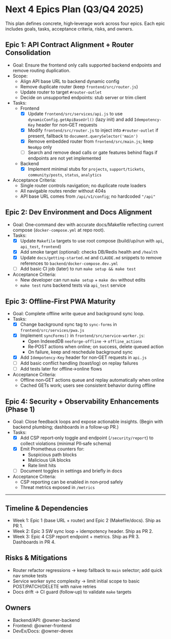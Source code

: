 # Next 4 Epics Plan (Q3/Q4 2025)

This plan defines concrete, high‑leverage work across four epics. Each epic includes goals, tasks, acceptance criteria, risks, and owners.

## Epic 1: API Contract Alignment + Router Consolidation

- Goal: Ensure the frontend only calls supported backend endpoints and remove routing duplication.
- Scope:
  - Align API base URL to backend dynamic config
  - Remove duplicate router (keep `frontend/src/router.js`)
  - Update router to target `#router-outlet`
  - Decide on unsupported endpoints: stub server or trim client
- Tasks:
  - Frontend
    - [x] Update `frontend/src/services/api.js` to use `dynamicConfig.getApiBaseUrl()` (lazy init) and add `Idempotency-Key` header for non‑GET requests
    - [x] Modify `frontend/src/router.js` to inject into `#router-outlet` if present, fallback to `document.querySelector('main')`
    - [x] Remove embedded router from `frontend/src/main.js`; keep `NeoApp` only
    - [ ] Search and remove dead calls or gate features behind flags if endpoints are not yet implemented
  - Backend
    - [x] Implement minimal stubs for `projects`, `support/tickets`, `community/posts`, `status`, `analytics`
- Acceptance Criteria:
  - Single router controls navigation; no duplicate route loaders
  - All navigable routes render without 404s
  - API base URL comes from `/api/v1/config`; no hardcoded `"/api"`

## Epic 2: Dev Environment and Docs Alignment

- Goal: One‑command dev with accurate docs/Makefile reflecting current compose (`docker-compose.yml` at repo root).
- Tasks:
  - [x] Update `Makefile` targets to use root compose (build/up/run with `api`, `api_test`, `frontend`)
  - [x] Add smoke target (optional): checks DB/Redis health and `/health`
  - [x] Update `docs/getting-started.md` and `CLAUDE.md` snippets to remove references to `backend/docker-compose.dev.yml`
  - [ ] Add basic CI job (later) to run `make setup && make test`
- Acceptance Criteria:
  - New developer can run `make setup` + `make dev` without edits
  - `make test` runs backend tests via `api_test` service

## Epic 3: Offline‑First PWA Maturity

- Goal: Complete offline write queue and background sync loop.
- Tasks:
  - [x] Change background sync tag to `sync-forms` in `frontend/src/services/pwa.js`
  - [x] Implement `syncForms()` in `frontend/src/service-worker.js`:
    - Open IndexedDB `neoforge-offline` → `offline_actions`
    - Re‑POST actions when online; on success, delete queued action
    - On failure, keep and reschedule background sync
  - [x] Add `Idempotency-Key` header for non‑GET requests in `api.js`
  - [ ] Add basic conflict handling (toast/log) on replay failures
  - [ ] Add tests later for offline→online flows
- Acceptance Criteria:
  - Offline non‑GET actions queue and replay automatically when online
  - Cached GETs work; users see consistent behavior during offline

## Epic 4: Security + Observability Enhancements (Phase 1)

- Goal: Close feedback loops and expose actionable insights. (Begin with backend plumbing; dashboards in a follow‑up PR.)
- Tasks:
  - [x] Add CSP report‑only toggle and endpoint (`/security/report`) to collect violations (minimal PII‑safe schema)
  - [x] Emit Prometheus counters for:
    - Suspicious path blocks
    - Malicious UA blocks
    - Rate limit hits
  - [ ] Document toggles in settings and briefly in docs
- Acceptance Criteria:
  - CSP reporting can be enabled in non‑prod safely
  - Threat metrics exposed in `/metrics`

---

## Timeline & Dependencies

- Week 1: Epic 1 (base URL + router) and Epic 2 (Makefile/docs). Ship as PR 1.
- Week 2: Epic 3 SW sync loop + idempotency header. Ship as PR 2.
- Week 3: Epic 4 CSP report endpoint + metrics. Ship as PR 3. Dashboards in PR 4.

## Risks & Mitigations

- Router refactor regressions → keep fallback to `main` selector; add quick nav smoke tests
- Service worker sync complexity → limit initial scope to basic POST/PATCH/DELETE with naive retries
- Docs drift → CI guard (follow‑up) to validate `make` targets

## Owners

- Backend/API: @owner-backend
- Frontend: @owner-frontend
- DevEx/Docs: @owner-devex
